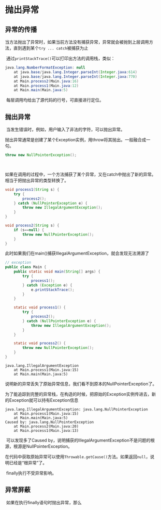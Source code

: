 # 抛出异常

## 异常的传播

​	当方法抛出了异常时，如果当前方法没有捕获异常，异常就会被抛到上层调用方法，直到遇到某个`try ... catch`被捕获为止

​	通过`printStackTrace()`可以打印出方法的调用栈，类似：

```java
java.lang.NumberFormatException: null
    at java.base/java.lang.Integer.parseInt(Integer.java:614)
    at java.base/java.lang.Integer.parseInt(Integer.java:770)
    at Main.process2(Main.java:16)
    at Main.process1(Main.java:12)
    at Main.main(Main.java:5)
```

​	每层调用均给出了源代码的行号，可直接进行定位。



## 抛出异常

​	当发生错误时，例如，用户输入了非法的字符，可以抛出异常。

​	抛出异常通常是创建了某个Exception实例，用throw将其抛出。一般融合成一句。

```java
throw new NullPointerException();
```

​	



​	如果在调用的过程中，一个方法捕获了某个异常，又在catch中抛出了新的异常。相当于把抛出异常的类型转换了。

```java
void process1(String s) {
    try {
        process2();
    } catch (NullPointerException e) {
        throw new IllegalArgumentException();
    }
}

void process2(String s) {
    if (s==null) {
        throw new NullPointerException();
    }
}
```

​	此时如果我们在main()捕获IllegalArgumentException，就会发现无法溯源了

```java
// exception
public class Main {
    public static void main(String[] args) {
        try {
            process1();
        } catch (Exception e) {
            e.printStackTrace();
        }
    }

    static void process1() {
        try {
            process2();
        } catch (NullPointerException e) {
            throw new IllegalArgumentException();
        }
    }

    static void process2() {
        throw new NullPointerException();
    }
}
```

```plain
java.lang.IllegalArgumentException
    at Main.process1(Main.java:15)
    at Main.main(Main.java:5)
```

​	说明新的异常丢失了原始异常信息，我们看不到原本的NullPointerException了。



​	为了能追踪到完整的异常栈，在构造的时候，把原始的Exception实例传进去，新的Exception就可以持有Exception信息

```plain
java.lang.IllegalArgumentException: java.lang.NullPointerException
    at Main.process1(Main.java:15)
    at Main.main(Main.java:5)
Caused by: java.lang.NullPointerException
    at Main.process2(Main.java:20)
    at Main.process1(Main.java:13)
```

​	可以发现多了Caused by，说明捕获的IllegalArgumentException不是问题的根源，根源是NullPointerException。



​	在代码中获取原始异常可以使用`Throwable.getCause()`方法。如果返回`null`，说明已经是“根异常”了。



​	finally执行不受异常影响。





## 异常屏蔽

​	如果在执行finally语句时抛出异常，那么